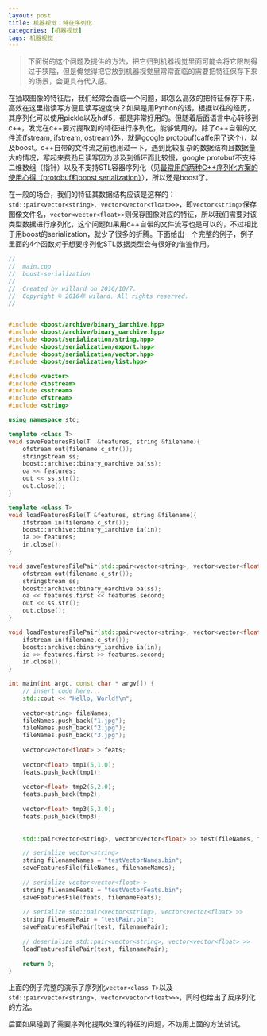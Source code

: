 ```yaml
---
layout: post
title: 机器视觉：特征序列化
categories: [机器视觉]
tags: 机器视觉
---
```


> 下面说的这个问题及提供的方法，把它归到机器视觉里面可能会将它限制得过于狭隘，但是俺觉得把它放到机器视觉里常常面临的需要把特征保存下来的场景，会更具有代入感。

在抽取图像的特征后，我们经常会面临一个问题，即怎么高效的把特征保存下来，高效在这里指读写方便且读写速度快？如果是用Python的话，根据以往的经历，其序列化可以使用pickle以及hdf5，都是非常好用的。但随着后面语言中心转移到c++，发觉在c++要对提取到的特征进行序列化，能够使用的，除了c++自带的文件流(fstream, ifstream, ostream)外，就是google protobuf(caffe用了这个)，以及boost。c++自带的文件流之前也用过一下，遇到比较复杂的数据结构且数据量大的情况，写起来费劲且读写因为涉及到循环而比较慢，google protobuf不支持二维数组（指针）以及不支持STL容器序列化（见[最常用的两种C++序列化方案的使用心得（protobuf和boost serialization）](http://www.cnblogs.com/lanxuezaipiao/p/3703988.html)），所以还是boost了。

在一般的场合，我们的特征其数据结构应该是这样的：`std::pair<vector<string>, vector<vector<float>>>`，即`vector<string>`保存图像文件名，`vector<vector<float>>`则保存图像对应的特征，所以我们需要对该类型数据进行序列化，这个问题如果用c++自带的文件流写也是可以的，不过相比于用boost的serialization，就少了很多的折腾。下面给出一个完整的例子，例子里面的4个函数对于想要序列化STL数据类型会有很好的借鉴作用。

```cpp
//
//  main.cpp
//  boost-serialization
//
//  Created by willard on 2016/10/7.
//  Copyright © 2016年 wilard. All rights reserved.
//


#include <boost/archive/binary_iarchive.hpp>
#include <boost/archive/binary_oarchive.hpp>
#include <boost/serialization/string.hpp>
#include <boost/serialization/export.hpp>
#include <boost/serialization/vector.hpp>
#include <boost/serialization/list.hpp>

#include <vector>
#include <iostream>
#include <sstream>
#include <fstream>
#include <string>

using namespace std;

template <class T>
void saveFeaturesFile(T  &features, string &filename){
    ofstream out(filename.c_str());
    stringstream ss;
    boost::archive::binary_oarchive oa(ss);
    oa << features;
    out << ss.str();
    out.close();
}

template <class T>
void loadFeaturesFile(T &features, string &filename){
    ifstream in(filename.c_str());
    boost::archive::binary_iarchive ia(in);
    ia >> features;
    in.close();
}

void saveFeaturesFilePair(std::pair<vector<string>, vector<vector<float> >>  &features, string &filename){
    ofstream out(filename.c_str());
    stringstream ss;
    boost::archive::binary_oarchive oa(ss);
    oa << features.first << features.second;
    out << ss.str();
    out.close();
}

void loadFeaturesFilePair(std::pair<vector<string>, vector<vector<float> >> &features, string &filename){
    ifstream in(filename.c_str());
    boost::archive::binary_iarchive ia(in);
    ia >> features.first >> features.second;
    in.close();
}

int main(int argc, const char * argv[]) {
    // insert code here...
    std::cout << "Hello, World!\n";
    
    vector<string> fileNames;
    fileNames.push_back("1.jpg");
    fileNames.push_back("2.jpg");
    fileNames.push_back("3.jpg");
    
    vector<vector<float> > feats;
    
    vector<float> tmp1(5,1.0);
    feats.push_back(tmp1);
    
    vector<float> tmp2(5,2.0);
    feats.push_back(tmp2);
    
    vector<float> tmp3(5,3.0);
    feats.push_back(tmp3);
    
    
    std::pair<vector<string>, vector<vector<float> >> test(fileNames, feats);

    // serialize vector<string>
    string filenameNames = "testVectorNames.bin";
    saveFeaturesFile(fileNames, filenameNames);
    
    // serialize vector<vector<float> >
    string filenameFeats = "testVectorFeats.bin";
    saveFeaturesFile(feats, filenameFeats);
    
    // serialize std::pair<vector<string>, vector<vector<float> >>
    string filenamePair = "testPair.bin";
    saveFeaturesFilePair(test, filenamePair);
    
    // deserialize std::pair<vector<string>, vector<vector<float> >>
    loadFeaturesFilePair(test, filenamePair);
    
    return 0;
}
```
上面的例子完整的演示了序列化`vector<class T>`以及`std::pair<vector<string>, vector<vector<float>>>`，同时也给出了反序列化的方法。

后面如果碰到了需要序列化提取处理的特征的问题，不妨用上面的方法试试。